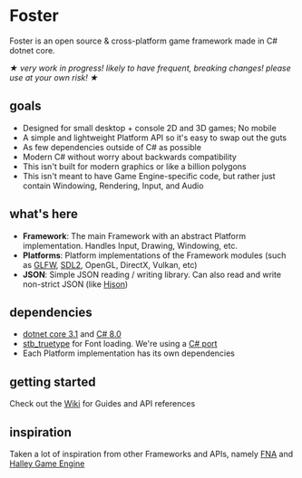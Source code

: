 # Foster
Foster is an open source & cross-platform game framework made in C# dotnet core.

_★ very work in progress! likely to have frequent, breaking changes! please use at your own risk! ★_

## goals
 - Designed for small desktop + console 2D and 3D games; No mobile
 - A simple and lightweight Platform API so it's easy to swap out the guts
 - As few dependencies outside of C# as possible
 - Modern C# without worry about backwards compatibility
 - This isn't built for modern graphics or like a billion polygons
 - This isn't meant to have Game Engine-specific code, but rather just contain Windowing, Rendering, Input, and Audio

## what's here
 - **Framework**: The main Framework with an abstract Platform implementation. Handles Input, Drawing, Windowing, etc.
 - **Platforms**: Platform implementations of the Framework modules (such as [GLFW](https://www.glfw.org/), [SDL2](https://www.libsdl.org/), OpenGL, DirectX, Vulkan, etc)
 - **JSON**: Simple JSON reading / writing library. Can also read and write non-strict JSON (like [Hjson](https://hjson.github.io/))

## dependencies
 - [dotnet core 3.1](https://dotnet.microsoft.com/download/dotnet-core/3.1) and [C# 8.0](https://docs.microsoft.com/en-us/dotnet/csharp/whats-new/csharp-8)
 - [stb_truetype](https://github.com/nothings/stb) for Font loading. We're using a [C# port](https://github.com/StbSharp/StbTrueTypeSharp)
 - Each Platform implementation has its own dependencies

## getting started
Check out the [Wiki](https://github.com/NoelFB/Foster/wiki) for Guides and API references

## inspiration
Taken a lot of inspiration from other Frameworks and APIs, namely [FNA](https://fna-xna.github.io/) and [Halley Game Engine](https://github.com/amzeratul/halley)
